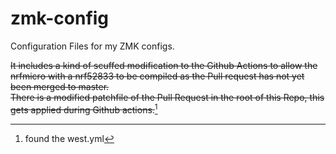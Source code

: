 # zmk-config

Configuration Files for my ZMK configs.  

~~It includes a kind of scuffed modification to the Github Actions to allow the nrfmicro with a nrf52833 to be compiled as the Pull request has not yet been merged to master.  
There is a modified patchfile of the Pull Request in the root of this Repo, this gets applied during Github actions.~~[^1]
[^1]: found the west.yml

